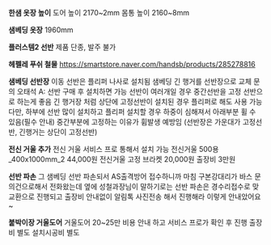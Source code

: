 **한샘 옷장 높이**
도어 높이 2170~2mm
몸통 높이 2160~8mm

**샘베딩 옷장**
1960mm

**플러스템2 선반**
제품 단종, 발주 불가


**헤펠레 푸쉬 철물**
https://smartstore.naver.com/handsb/products/285278816

**샘베딩 선반장**
이동 선반은 플리퍼 나사로 설치됨
샘베딩 긴 행거를 선반장으로 교체 문의
오태석 A: 선반 구매 후 설치하면 가능
선반이 여러개일 경우 중간선반을 고정 선반으로 하는게 좋음
긴 행거장 처럼 상단에 고정선반이 설치된 경우 플리퍼로 해도 사용 가능
다만, 하부에 선반 많이 설치하고 플리퍼 설치할 경우 하중이 심해져서 아래부분 휠 수 있음(필수 안내)
중간부분에 고정하는 이유가 휨발생 예방임
(선반장은 가운대가 고정선반, 긴행거는 상단이 고정선반)

**전신 거울 추가**
전신 거울 서비스 프로 통해서 설치 가능
전신거울 500용_400x1000mm_2 44,000원
전신거울 고정 브라켓 20,000원
출장비 3만원

**선반 파손**
그 샘베딩 선반 파손되서 AS출격방어 접수하니까
마침 구본강대리가 바스 문의건으로해서 전화왔는데
옆에 성철과장님이 말하기로는
선반 파손은 경수리접수로 맞교환으로 진행되고
출장비 안내없이 알림톡 사진전송 해서 진행해라 
이렇게 안내았어요~

**붙박이장 거울도어**
거울도어 20~25만 비용 안내 하고 서비스 프로가 확인 후 진행
출장비 별도
설치시공비 별도